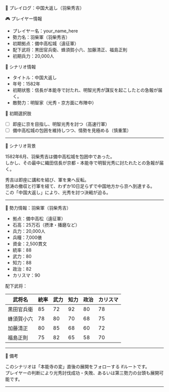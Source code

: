 📝 プレイログ：中国大返し（羽柴秀吉）

🎮 プレイヤー情報
- プレイヤー名：your_name_here
- 勢力名：羽柴軍（羽柴秀吉）
- 初期拠点：備中高松城（遠征軍）
- 配下武将：黒田官兵衛、蜂須賀小六、加藤清正、福島正則
- 初期兵力：20,000人

📘 シナリオ情報
- タイトル：中国大返し
- 年号：1582年
- 初期状態：信長が本能寺で討たれ、明智光秀が謀反を起こしたとの急報が届く。
- 敵勢力：明智家（光秀・京方面に布陣中）

🎯 初期選択肢
- [ ] 即座に京を目指し、明智光秀を討つ（高速行軍）
- [ ] 備中高松城の包囲を維持しつつ、情勢を見極める（慎重策）

---

📜 シナリオ背景

1582年6月、羽柴秀吉は備中高松城を包囲中であった。  
しかし、その最中に織田信長が京都・本能寺で明智光秀に討たれたとの急報が届く。

秀吉は即座に講和を結び、軍を東へ反転。  
怒涛の撤収と行軍を経て、わずか10日足らずで中国地方から京へ到達する。  
この「中国大返し」により、光秀を討つ決戦が迫る。

---

🧠 勢力情報：羽柴軍（羽柴秀吉）

- 拠点：備中高松（遠征軍）
- 石高：25万石（摂津・播磨など）　
- 兵力：20,000人　
- 兵糧：7,000俵　
- 資金：2,500貫文
- 統率：88　
- 武力：80　
- 知力：88　
- 政治：82　
- カリスマ：90

配下武将：

| 武将名       | 統率 | 武力 | 知力 | 政治 | カリスマ |
|--------------|------|------|------|--------|-----------|
| 黒田官兵衛   | 85   | 72   | 92   | 80   | 78        |
| 蜂須賀小六   | 78   | 80   | 70   | 68   | 75        |
| 加藤清正     | 80   | 85   | 68   | 60   | 72        |
| 福島正則     | 75   | 82   | 65   | 58   | 70        |

---

💬 備考

このシナリオは「本能寺の変」直後の展開をフォローする ifルートです。  
プレイヤーの判断により光秀討伐成功・失敗、あるいは第三勢力の台頭も展開可能です。

---
